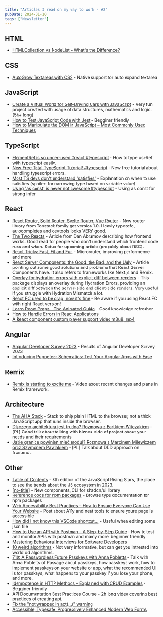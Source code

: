 ```yaml
---
title: "Articles I read on my way to work - #2"
pubDate: 2024-01-10
tags: ["Newsletter"]
---
```


## HTML

- [HTMLCollection vs NodeList – What's the Difference?](https://www.freecodecamp.org/news/dom-manipulation-htmlcollection-vs-nodelist/)

## CSS

- [AutoGrow Textareas with CSS](https://davidwalsh.name/autogrow-textareas) - Native support for auto expand textarea

## JavaScript

- [Create a Virtual World for Self-Driving Cars with JavaScript](https://www.freecodecamp.org/news/create-a-virtual-world-with-javascript/) - Very fun project created with usage of data structures, mathematics and logic. (5h+ long)
- [How to Test JavaScript Code with Jest](https://www.freecodecamp.org/news/how-to-test-javascript-code-with-jest/) - Begginer friendly
- [How to Manipulate the DOM in JavaScript – Most Commonly Used Techniques](https://www.freecodecamp.org/news/javascript-document-object-model-explained/)

## TypeScript

- [ElementRef is so under-used #react #typescript](undefined) - How to type useRef with typescript easily.
- [New Free Total TypeScript Tutorial! #typescript](undefined) - New free tutorial about handling typescript errors.
- [Most TS devs don't understand 'satisfies'](undefined) - Explanation on when to use satisfies (spoiler: for narrowing type based on variable value)
- [Using 'as const' is never not awesome #typescript](undefined) - Using as const for strong infer

## React

- [React Router, Solid Router, Svelte Router, Vue Router](https://tanstack.com/router/v1) - New router library from Tanstack family got version 1.0. Heavly typesafe, autocompletes and devtools looks VERY good.
- [The Two Reacts](https://overreacted.io/the-two-reacts/) - Article from Dan Abramov describing how frontend works. Good read for people who don't understand which frontend code runs and when. Setup for upcoming article (propably about RSC).
- [React Tricks: Fast, Fit and Fun](https://molefrog.com/notes/react-tricks?utm_source=newsletter.reactdigest.net&utm_medium=referral&utm_campaign=react-tricks-fast-fit-and-fun) - Microrouter, improving performence and more
- [React Server Components: the Good, the Bad, and the Ugly](https://www.mayank.co/blog/react-server-components/) - Article pointing out some good solutions and problems that React Server Components have. It also refers to frameworks like Next.js and Remix.
- [Overlay for hydration errors with explicit diff between renders](https://reactjsexample.com/overlay-for-hydration-errors-with-explicit-diff-between-renders/) - This package displays an overlay during Hydration Errors, providing an explicit diff between the server-side and client-side renders. Very useful if you struggle with Hydration Mismatch a lot.
- [React FC used to be crap, now it's fine](undefined) - Be aware if you using React.FC with right React version!
- [Learn React Props – The Animated Guide](https://www.freecodecamp.org/news/react-props-animated-guide/) - Good knowledge refresher
- [How to Handle Errors in React Applications](https://www.freecodecamp.org/news/effective-error-handling-in-react-applications/)
- [A React component custom player support video m3u8, mp4](https://reactjsexample.com/a-react-component-custom-player-support-video-m3u8-mp4/)

## Angular

- [Angular Developer Survey 2023](https://blog.angular.io/angular-developer-survey-2023-86372317c95f) - Results of Angular Developer Survey 2023
- [Introducing Puppeteer Schematics: Test Your Angular Apps with Ease](https://blog.angular.io/introducing-puppeteer-schematics-test-your-angular-apps-with-ease-dea6947f6299)

## Remix

- [Remix is starting to excite me](https://www.youtube.com/watch?v=ECr_5J_TlAs) - Video about recent changes and plans in Remix framework.

## Architecture

- [The AHA Stack](undefined) - Stack to ship plain HTML to the browser, not a thick JavaScript app that runs inside the browser.
- [Dlaczego architektura jest trudna? Rozmowa z Bartkiem Witczakiem](undefined) - [PL] Good talk about talking with biznes-side of project about your needs and their requirements.
- [Jakie granice powinien mieć moduł? Rozmowa z Marcinem Milewiczem oraz Szymonem Pawlakiem](undefined) - [PL] Talk about DDD approach on frontend.

## Other

- [Table of Contents](https://risingstars.js.org/2023/en) - 8th edition of the JavaScript Rising Stars, the place to see the trends about the JS ecosystem in 2023.
- [[no-title]](https://ui.shadcn.com/docs/changelog) - New components, CLI for shadcn/ui library
- [Reference docs for npm packages](undefined) - Browse type documentation for npm packages
- [Web Accessibility Best Practices – How to Ensure Everyone Can Use Your Website](https://www.freecodecamp.org/news/web-accessibility-best-practices/) - Post about A11y and neat tools to ensure youre page is accessible
- [How did I not know this VSCode shortcut...](undefined) - Useful when editing some json file
- [How to Use an API with Postman – A Step-by-Step Guide](https://www.freecodecamp.org/news/how-to-use-an-api-with-postman/) - How to test and monitor APIs with postman and mamy more, beginner friendly
- [Mastering Behavioral Interviews for Software Developers](https://www.freecodecamp.org/news/mastering-behavioral-interviews-for-software-developers/)
- [10 weird algorithms](undefined) - Not very informative, but can get you intrested into world od algorithms.
- [710: A Passwordless Future Passkeys with Anna Pobletts](https://syntax.fm/show/710/a-passwordless-future-passkeys-with-anna-pobletts) - Talk with Anna Pobletts of Passage about passkeys, how passkeys work, how to implement passkeys on your website or app, what the recommended UI is for passkeys, what happens to your passkey if you lose your phone, and more.
- [Idempotence in HTTP Methods – Explained with CRUD Examples](https://www.freecodecamp.org/news/idempotency-in-http-methods/) - Begginer friendly
- [API Documentation Best Practices Course](https://www.freecodecamp.org/news/api-documentation-best-practices-course/) - 2h long video covering best practices of creating api.
- [Fix the &quot;not wrapped in act(...)&quot; warning](https://kentcdodds.com/blog/fix-the-not-wrapped-in-act-warning)
- [Accessible, Typesafe, Progressively Enhanced Modern Web Forms](https://www.epicweb.dev/accessible-typesafe-progressively-enhanced-modern-web-forms)
